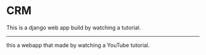 # CRM
This is a django web app build by watching a tutorial.

-----------------------------------------------------------------------------------------------------------------
this a webapp that made by watching a YouTube tutorial.